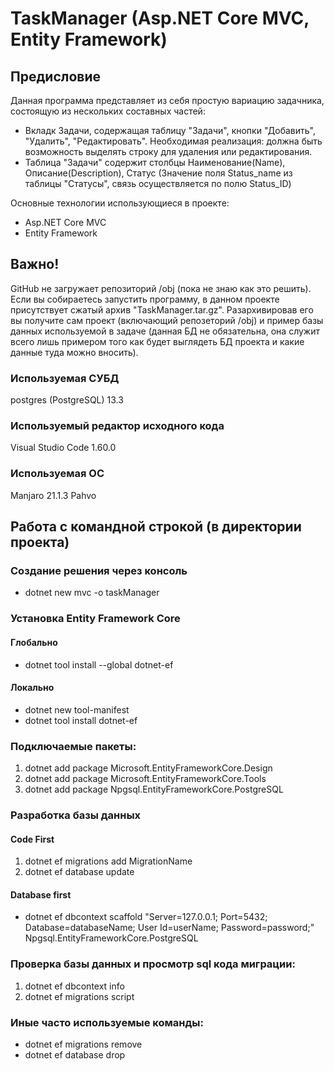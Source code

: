 # TaskManager (Asp.NET Core MVC, Entity Framework)

## Предисловие
Данная программа представляет из себя простую вариацию задачника, состоящую из нескольких составных частей:
- Вкладк Задачи, содержащая таблицу "Задачи", кнопки "Добавить", "Удалить", "Редактировать". Необходимая реализация: должна быть возможность выделять строку для удаления или редактирования.
- Таблица "Задачи" содержит столбцы Наименование(Name), Описание(Description), Статус (Значение поля Status_name из таблицы "Статусы", связь осуществляется по полю Status_ID)  

Основные технологии использующиеся в проекте:
- Asp.NET Core MVC
- Entity Framework

## Важно!
GitHub не загружает репозиторий /obj (пока не знаю как это решить). Если вы собираетесь запустить программу, в данном проекте присутствует сжатый архив "TaskManager.tar.gz". Разархивировав его вы получите сам проект (включающий репозеторий /obj) и пример базы данных используемой в задаче (данная БД не обязательна, она служит всего лишь примером того как будет выглядеть БД проекта и какие данные туда можно вносить).

### Используемая СУБД
postgres (PostgreSQL) 13.3

### Используемый редактор исходного кода
Visual Studio Code 1.60.0

### Используемая ОС
Manjaro 21.1.3 Pahvo

## Работа с командной строкой (в директории проекта)

### Создание решения через консоль
- dotnet new mvc -o taskManager 

### Установка Entity Framework Core
#### Глобально
- dotnet tool install --global dotnet-ef
#### Локально
- dotnet new tool-manifest
- dotnet tool install dotnet-ef
    
### Подключаемые пакеты:
1) dotnet add package Microsoft.EntityFrameworkCore.Design
2) dotnet add package Microsoft.EntityFrameworkCore.Tools
3) dotnet add package Npgsql.EntityFrameworkCore.PostgreSQL

### Разработка базы данных
#### Code First
1) dotnet ef migrations add MigrationName
2) dotnet ef database update
#### Database first
- dotnet ef dbcontext scaffold "Server=127.0.0.1; Port=5432; Database=databaseName; User Id=userName; Password=password;" Npgsql.EntityFrameworkCore.PostgreSQL

### Проверка базы данных и просмотр sql кода миграции:
1) dotnet ef dbcontext info
2) dotnet ef migrations script

### Иные часто используемые команды:
- dotnet ef migrations remove
- dotnet ef database drop
